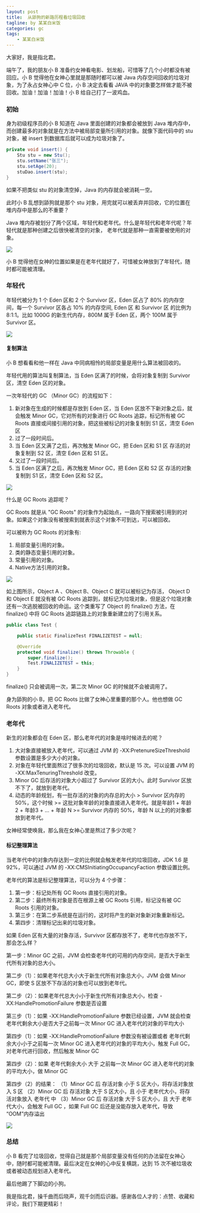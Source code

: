 ```yaml
---
layout: post
title:  从舔狗的新路历程看垃圾回收
tagline: by 某某白米饭
categories: gc
tags: 
    - 某某白米饭
---
```


大家好，我是指北君。

端午了，我的朋友小 B 准备约女神看电影、划龙船，可惜等了几个小时都没有被回应。小 B 觉得他在女神心里就是那随时都可以被 Java 内存空间回收的垃圾对象，为了永占女神心中 C 位，小 B 决定去看看 JAVA 中的对象要怎样做才能不被回收。加油！加油！加油！小 B 给自己打了一波鸡血。
<!--more-->
### 初始

身为初级程序员的小 B 知道在 Java 里面创建的对象都会被放到 Java 堆内存中，而创建最多的对象就是在方法中被局部变量所引用的对象。就像下面代码中的 stu 对象，被 insert 到数据库后就可以成为垃圾对象了。

```java
private void insert() {
    Stu stu = new Stu();
    stu.setName("张三");
    stu.setAge(20);
    stuDao.insert(stu);
}
```

如果不把类似 stu 的对象清空掉，Java 的内存就会被消耗一空。

此时小 B 乱想到舔狗就是那个 stu 对象，用完就可以被丢弃并回收，它的位置在堆内存中是那么的不重要？

Java 堆内存被划分了两个区域，年轻代和老年代。什么是年轻代和老年代呢？年轻代就是那种创建之后很快被清空的对象， 老年代就是那种一直需要被使用的对象。

![](http://www.javanorth.cn/assets/images/2021/gc/0.png)

小 B 觉得他在女神的位置如果是在老年代就好了，可惜被女神放到了年轻代，随时都可能被清理。

### 年轻代

年轻代被分为 1 个 Eden 区和 2 个 Survivor 区，Eden 区占了 80% 的内存空间，每一个 Survivor 区各占 10% 的内存空间, Eden 区 和 Survivor 区 的比例为 8:1:1。比如 1000G 的新生代内存，800M 属于 Eden 区，两个 100M 属于 Survivor 区。

![](http://www.javanorth.cn/assets/images/2021/gc/1.png)

#### 复制算法

小 B 想看看和他一样在 Java 中同病相怜的局部变量是用什么算法被回收的。

年轻代用的算法叫复制算法，当 Eden 区满了的时候，会将对象复制到 Survivor 区，清空 Eden 区的对象。

一次年轻代的 GC （Minor GC）的流程如下： 

1. 新对象在生成的时候都是存放到 Eden 区，当 Eden 区放不下新对象之后，就会触发 Minor GC，它对所有的对象进行 GC Roots 追踪，标记所有被 GC Roots 直接或间接引用的对象，把这些被标记的对象复制到 S1 区，清空 Eden 区
2. 过了一段时间后。
3. 当 Eden 区又满了之后，再次触发 Minor GC，把 Eden 区和 S1 区 存活的对象复制到 S2 区，清空 Eden 区和 S1 区。
4. 又过了一段时间后。
5. 当 Eden 区满了之后，再次触发 Minor GC，把 Eden 区和 S2 区 存活的对象复制到 S1 区，清空 Eden 区和 S2 区。

![](http://www.javanorth.cn/assets/images/2021/gc/2.png)

什么是 GC Roots 追踪呢？

GC Roots 就是从 "GC Roots" 的对象作为起始点，一路向下搜索被引用到的对象。如果这个对象没有被搜索到就表示这个对象不可到达，可以被回收。

可以被称为 GC Roots 的对象有:
1. 局部变量引用的对象。
2. 类的静态变量引用的对象。
3. 常量引用的对象。
4. Native方法引用的对象。

![](http://www.javanorth.cn/assets/images/2021/gc/3.png)

如上图所示，Object A 、Object B、Object C 就可以被标记为存活， Object D 和 Object E 就没有被 GC Roots 追踪到，就标记为垃圾对象，但是这个垃圾对象还有一次逃脱被回收的命运。这个类重写了 Object 的 finalize() 方法，在 finalize() 中将 GC Roots 追踪链路上的对象重新建立的了引用关系。

```java
public class Test {

    public static FinalizeTest FINALIZETEST = null;

    @Override
    protected void finalize() throws Throwable {
        super.finalize();
        Test.FINALIZETEST = this;
    }
}
```
finalize() 只会被调用一次，第二次 Minor GC 的时候就不会被调用了。

身为舔狗的小 B，把 GC Roots 比做了女神心里重要的那个人。他也想做 GC Roots 对象或者进入老年代。

### 老年代

新生的对象都会在 Eden 区，那么老年代的对象是啥时候进去的呢？

1. 大对象直接被放入老年代，可以通过 JVM 的 -XX:PretenureSizeThreshold 参数设置是多少大小的对象。
2. 对象在年轻代里面熬过了很多次的垃圾回收，默认是 15 次。可以设置 JVM 的 -XX:MaxTenuringThreshold 改变。
3. Minor GC 后存活的对象大小超过了 Survivor 区的大小。此时 Survivor 区放不下了，就放到老年代。
4. 动态的年龄规划，有一批存活的对象的内存总的大小 > Survivor 区内存的 50%，这个时候 >= 这批对象年龄的对象直接进入老年代。就是年龄1 + 年龄2 + 年龄3 + ... + 年龄 N >= Survivor 内存的 50%，年龄 N 以上的的对象都放到老年代。

女神经常使唤我，那么我在女神心里是熬过了多少次呢？

#### 标记整理算法

当老年代中的对象内存达到一定的比例就会触发老年代的垃圾回收，JDK 1.6 是 92%，可以通过 JVM 的 -XX:CMSInitiatingOccupancyFaction 参数设置比例。

老年代的算法是标记整理算法，可以分为 4 个步骤：
1. 第一步：标记处所有 GC Roots 直接引用的对象。
2. 第二步：最终所有对象是否在根源上被 GC Roots 引用，标记没有被 GC Roots 引用的对象。
3. 第三步：在第二步系统是在运行的，这时将产生的新对象新对象重新标记。
4. 第四步：清理标记出来的垃圾对象。


如果 Eden 区有大量的对象存活，Survivor 区都存放不了，老年代也存放不下，那会怎么样？

第一步：Minor GC 之前，JVM 会检查老年代的可用的内存空间，是否大于新生代所有对象的总大小。

第二步（1）：如果老年代总大小大于新生代所有对象总大小，JVM 会做 Minor GC，即使 S 区放不下存活的对象也可以放到老年代。

第二步（2）：如果老年代总大小小于新生代所有对象总大小，检查 -XX:HandlePromotionFailure 参数是否设置

第三步（1）：如果 -XX:HandlePromotionFailure 参数已经设置，JVM 就会检查老年代剩余大小是否大于之前每一次 Minor GC 进入老年代的对象的平均大小

第四步（1）：如果 -XX:HandlePromotionFailure 参数没有被设置或者 老年代剩余大小小于之前每一次 Minor GC 进入老年代的对象的平均大小，触发 Full GC，对老年代进行回收，然后触发 Minor GC

第四步（2）：如果 老年代剩余大小 大于 之前每一次 Minor GC 进入老年代的对象的平均大小，做 Minor GC

第四步（2）的结果：
（1）Minor GC 后 存活对象 小于 S 区大小，将存活对象放入 S 区
（2）Minor GC 后 存活对象 大于 S 区大小，且 小于 老年代大小，将存活对象放入 老年代 中
（3）Minor GC 后 存活对象 大于 S 区大小，且 大于 老年代大小，会触发 Full GC ，如果 Full GC 后还是没能存放入老年代，导致 “OOM”内存溢出

![](http://www.javanorth.cn/assets/images/2021/gc/4.png)

### 总结

小 B 看完了垃圾回收，觉得自己就是那个局部变量没有任何的办法留在女神心中，随时都可能被清理。最后决定在女神的心中反复横跳，达到 15 次不被垃圾收或者被动态规划进入老年代。

最后他踢了下脚边的小狗。

我是指北君，操千曲而后晓声，观千剑而后识器。感谢各位人才的：点赞、收藏和评论，我们下期更精彩！
